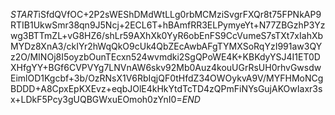 $START$iSfdQVfOC+2P2sWEShDMdWtLLg0rbMCMziSvgrFXQr8t75FPNkAP9RTIB1UkwSmr38qn9J5Ncj+2ECL6T+hBAmfRR3ELPymyeYt+N77ZBGzhP3Yzwg3BTTmZL+vG8HZ6/shLr59AXhXk0YyR6obEnFS9CcVumeS7sTXt7xIahXbMYDz8XnA3/ckIYr2hWqQkO9cUk4QbZEcAwbAFgTYMXSoRqYzI991aw3QYz2O/MINOj8I5oyzbOunTEcxn524wvmdki2SgQPoWE4K+KBKdyYSJ4I1ET0DXHfgYY+BGf6CVPVYg7LNVnAW6skv92Mb0Auz4kouUGrRsUH0rhvGwsdwEimlOD1Kgcbf+3b/OzRNsX1V6RbIqjQF0tHfdZ34OWOykvA9V/MYFHMoNCgBDDD+A8CpxEpKXEvz+eqbJOlE4kHkYtdTcTD4zQPmFiNYsGujAKOwIaxr3sx+LDkF5Pcy3gUQBGWxuEOmoh0zYnI0=$END$
